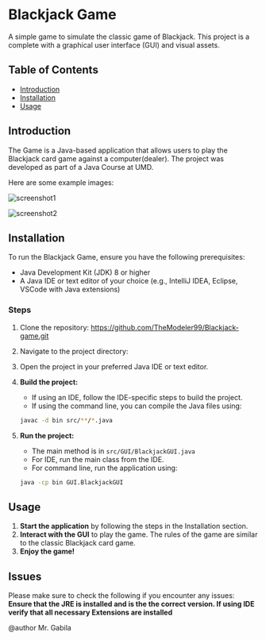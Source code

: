 # Blackjack Game

A simple game to simulate the classic game of Blackjack. This project is a complete with a graphical user interface (GUI) and visual assets.

## Table of Contents

- [Introduction](#introduction)
- [Installation](#installation)
- [Usage](#usage)

## Introduction

The Game is a Java-based application that allows users to play the Blackjack card game against a computer(dealer). The project was developed as part of a Java Course at UMD.

Here are some example images:

![screenshot1](images/screenshot_1)

![screenshot2](images/screenshot_2)

## Installation

To run the Blackjack Game, ensure you have the following prerequisites:

- Java Development Kit (JDK) 8 or higher
- A Java IDE or text editor of your choice (e.g., IntelliJ IDEA, Eclipse, VSCode with Java extensions)

### Steps

1. Clone the repository: https://github.com/TheModeler99/Blackjack-game.git

2. Navigate to the project directory:

3. Open the project in your preferred Java IDE or text editor.

4. **Build the project:**
    - If using an IDE, follow the IDE-specific steps to build the project.
    - If using the command line, you can compile the Java files using:

    ```bash
    javac -d bin src/**/*.java
    ```

5. **Run the project:**
    - The main method is in ```src/GUI/BlackjackGUI.java```
    - For IDE, run the main class from the IDE.
    - For command line, run the application using:

    ```bash
    java -cp bin GUI.BlackjackGUI
    ```

## Usage

1. **Start the application** by following the steps in the Installation section.
2. **Interact with the GUI** to play the game. The rules of the game are similar to the classic Blackjack card game.
3. **Enjoy the game!**

## Issues

Please make sure to check the following if you encounter any issues:
**Ensure that the JRE is installed and is the the correct version. If using IDE verify that all necessary Extensions are installed**

@author Mr. Gabila